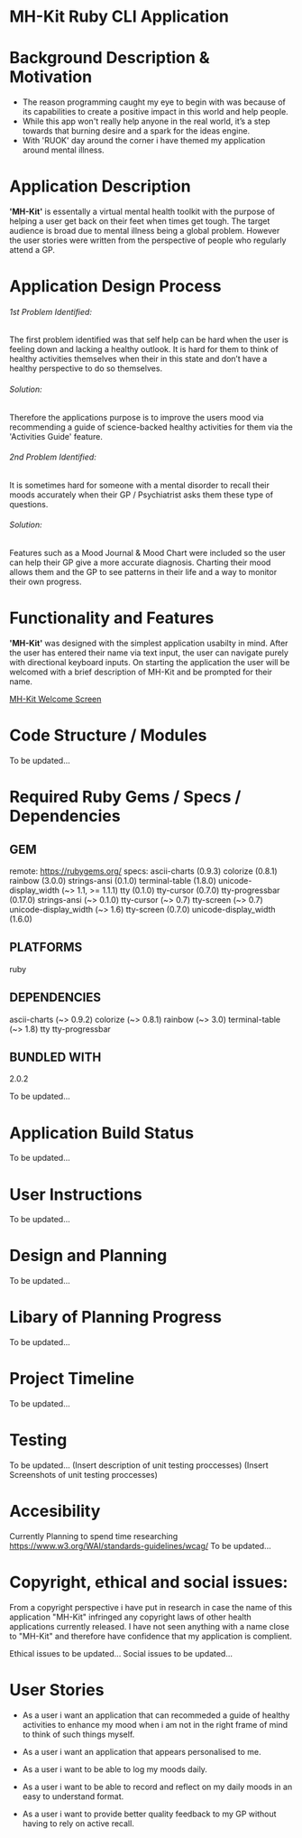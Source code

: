 # MH-Kit Ruby CLI Application

# Background Description & Motivation
- The reason programming caught my eye to begin with was because of its capabilities to create a positive impact in this world and help people. 
- While this app won't really help anyone in the real world,  it’s a step towards that burning desire and a spark for the ideas engine.
- With 'RUOK' day around the corner i have themed my application around mental illness.

# Application Description
**'MH-Kit'** is essentally a virtual mental health toolkit with the purpose of helping a user get back on their feet when times get tough. The target audience is broad due to mental illness being a global problem. However the user stories were written from the perspective of people who regularly attend a GP.
# Application Design Process
###### 1st Problem Identified:
The first problem identified was that self help can be hard when the user is feeling down and lacking a healthy outlook. It is hard for them to think of healthy activities themselves when their in this state and don’t have a healthy perspective to do so themselves.
###### Solution:
Therefore the applications purpose is to improve the users mood via recommending a guide of science-backed healthy activities for them via the 'Activities Guide' feature.
###### 2nd Problem Identified:
It is sometimes hard for someone with a mental disorder to recall their moods accurately when their GP / Psychiatrist asks them these type of questions.
###### Solution:
Features such as a Mood Journal & Mood Chart were included so the user can help their GP give a more accurate diagnosis. Charting their mood allows them and the GP to see patterns in their life and a way to monitor their own progress.

# Functionality and Features
**'MH-Kit'** was designed with the simplest application usabilty in mind. After the user has entered their name via text input, the user can navigate purely with directional keyboard inputs. On starting the application the user will be welcomed with a brief description of MH-Kit and be prompted for their name.

[MH-Kit Welcome Screen](https://github.com/fudomyo-hub/mental-health-kit/blob/master/img/welcome-screen.png?raw=true)

# Code Structure / Modules
To be updated...

# Required Ruby Gems / Specs / Dependencies
## GEM
  remote: https://rubygems.org/
  specs:
    ascii-charts (0.9.3)
    colorize (0.8.1)
    rainbow (3.0.0)
    strings-ansi (0.1.0)
    terminal-table (1.8.0)
    unicode-display_width (~> 1.1, >= 1.1.1)
    tty (0.1.0)
    tty-cursor (0.7.0)
    tty-progressbar (0.17.0)
    strings-ansi (~> 0.1.0)
    tty-cursor (~> 0.7)
    tty-screen (~> 0.7)
    unicode-display_width (~> 1.6)
    tty-screen (0.7.0)
    unicode-display_width (1.6.0)

## PLATFORMS
  ruby

## DEPENDENCIES
  ascii-charts (~> 0.9.2)
  colorize (~> 0.8.1)
  rainbow (~> 3.0)
  terminal-table (~> 1.8)
  tty
  tty-progressbar

## BUNDLED WITH
   2.0.2
   
To be updated...

# Application Build Status
To be updated...

# User Instructions
To be updated...

# Design and Planning
To be updated...

# Libary of Planning Progress
To be updated...

# Project Timeline
To be updated...

# Testing
To be updated...
(Insert description of unit testing proccesses)
(Insert Screenshots of unit testing proccesses)


# Accesibility 
Currently Planning to spend time researching https://www.w3.org/WAI/standards-guidelines/wcag/
To be updated...

# Copyright, ethical and social issues:
From a copyright perspective i have put in research in case the name of this application "MH-Kit" infringed any copyright laws of other health applications currently released. I have not seen anything with a name close to "MH-Kit" and therefore have confidence that my application is complient.

Ethical issues to be updated...
Social issues to be updated...

# User Stories
- As a user i want an application that can recommeded a guide of healthy activities to enhance my mood when i am not in the right frame of mind to think of such things myself.

- As a user i want an application that appears personalised to me.

- As a user i want to be able to log my moods daily.

- As a user i want to be able to record and reflect on my daily moods in an easy to understand format.

- As a user i want to provide better quality feedback to my GP without having to rely on active recall.

